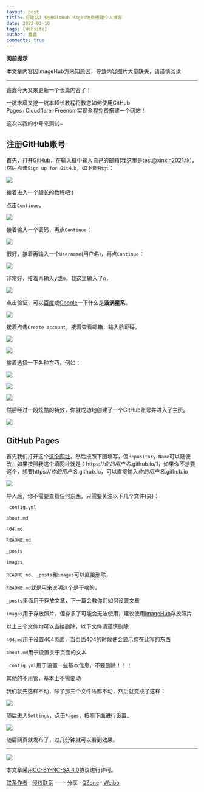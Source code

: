 ```yaml
---
layout: post
title: 穷建站1 使用GitHub Pages免费搭建个人博客
date: 2022-03-19
tags: [Website]
author: 鑫鑫
comments: true
---
```


**阅前提示**

本文章内容因ImageHub方未知原因，导致内容图片大量缺失，请谨慎阅读

---

鑫鑫今天又来更新一个长篇内容了！

~~一坑未填又挖一坑~~本超长教程将教您如何使用GitHub Pages+Cloudflare+Freenom实现全程免费搭建一个网站！

这次以我的小号来测试~

## 注册GitHub账号

首先，打开[GitHub](/goto?link=https://github.com)，在输入框中输入自己的邮箱(我这里是[test@xinxin2021.tk](mailto:test@xinxin2021.tk))，然后点击`Sign up for GitHub`，如下图所示：

![](https://s1.imagehub.cc/images/2022/03/26/Snipaste_2022-03-26_11-07-32.png)

接着进入一个超长的教程吧:)

点击`Continue`，

![](https://s1.imagehub.cc/images/2022/03/26/Snipaste_2022-03-26_12-32-16.png)

接着输入一个密码，再点`Continue`：

![](https://s1.imagehub.cc/images/2022/03/26/Snipaste_2022-03-26_12-34-06.png)

很好，接着再输入一个`Username`(用户名)，再点`Continue`：

![](https://s1.imagehub.cc/images/2022/03/26/Snipaste_2022-03-26_12-35-43.png)

非常好，接着再输入*y*或*n*，我这里输入了*n*，

![](https://s1.imagehub.cc/images/2022/03/26/Snipaste_2022-03-26_12-39-49.png)

点击验证，可以[百度](/goto?link=https://www.baidu.com)或[Google](/goto?link=https://www.google.com)一下什么是**漩涡星系**。

![](https://s1.imagehub.cc/images/2022/03/26/Snipaste_2022-03-26_12-43-54.png)

接着点击`Create account`，接着查看邮箱，输入验证码。

![](https://s1.imagehub.cc/images/2022/03/26/Snipaste_2022-03-26_12-50-21.png)

![](https://s1.imagehub.cc/images/2022/03/26/Snipaste_2022-03-26_12-55-23.png)

接着选择一下各种东西，例如：

![](https://s1.imagehub.cc/images/2022/03/26/Snipaste_2022-03-26_13-00-42.png)

![](https://s1.imagehub.cc/images/2022/03/26/Snipaste_2022-03-26_13-02-09.png)

![](https://s1.imagehub.cc/images/2022/03/26/Snipaste_2022-03-26_13-03-59.png)

然后经过一段炫酷的特效，你就成功地创建了一个GitHub账号并进入了主页。

![](https://s1.imagehub.cc/images/2022/03/26/Snipaste_2022-03-26_13-05-15.png)

## GitHub Pages

首先我们打开这个[这个网址](/goto?link=https://github.com/new/import)，然后按照下图填写，但`Repository Name`可以随便改，如果按照我这个填网址就是：https://*你的用户名*.github.io/1，如果你不想要这个，想要https://*你的用户名*.github.io，可以直接输入*你的用户名*.github.io

![](https://s1.imagehub.cc/images/2022/03/26/Snipaste_2022-03-26_13-34-37.png)

导入后，你不需要查看任何东西，只需要关注以下几个文件(夹)：

```tex
_config.yml

about.md

404.md

README.md

_posts

images
```

`README.md`、`_posts`和`images`可以直接删除，

`README.md`就是用来说明这个是干啥的，

`_posts`里面用于存放文章，下一篇会教你们如何设置文章

`images`用于存放照片，但存多了可能会无法使用，建议使用[ImageHub](https://www.imagehub.cc)存放照片

以上三个文件均可以直接删除，以下文件请谨慎删除

`404.md`用于设置404页面，当页面404的时候便会显示您在此写的东西

`about.md`用于设置关于页面的文本

`_config.yml`用于设置一些基本信息，不要删除！！！

其他的不用管，基本上不需要动

我们就先这样不动，除了那三个文件啥都不动，然后就变成了这样：

![](https://s1.imagehub.cc/images/2022/06/12/Snipaste_2022-06-12_13-48-34.jpg)

随后进入`Settings`，点击`Pages`，按照下面进行设置。

![](https://s1.imagehub.cc/images/2022/07/30/pages.jpg)

随后网页就发布了，过几分钟就可以看到效果。

---

[![](https://licensebuttons.net/l/by-nc-sa/3.0/88x31.png)](/goto?link=https://creativecommons.org/licenses/by-nc-sa/4.0/)

本文章采用[CC-BY-NC-SA 4.0](/goto?link=https://creativecommons.org/licenses/by-nc-sa/4.0/)协议进行许可。

[联系作者](mailto:blog@xinxin2021.tk) · [侵权联系](mailto:tort@xinxin2021.tk) —— 分享 · [QZone](/goto?link=https://sns.qzone.qq.com/cgi-bin/qzshare/cgi_qzshare_onekey?url=https%3A%2F%2Fblog.xinxin2021.tk%2Fwebsite_1%2F&title=%E7%A9%B7%E5%BB%BA%E7%AB%991+%E4%BD%BF%E7%94%A8GitHub+Pages%E5%85%8D%E8%B4%B9%E6%90%AD%E5%BB%BA%E4%B8%AA%E4%BA%BA%E5%8D%9A%E5%AE%A2&site=%E9%91%AB%E5%8D%9A%E5%AE%A2) · [Weibo](/goto?link=https://service.weibo.com/share/share.php?url=https%3A%2F%2Fblog.xinxin2021.tk%2Fwebsite_1%2F&count=1&title=%E7%A9%B7%E5%BB%BA%E7%AB%991+%E4%BD%BF%E7%94%A8GitHub+Pages%E5%85%8D%E8%B4%B9%E6%90%AD%E5%BB%BA%E4%B8%AA%E4%BA%BA%E5%8D%9A%E5%AE%A2&language=zh_cn)
